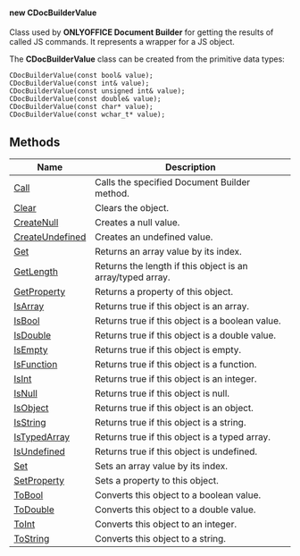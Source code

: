 #### new CDocBuilderValue

Class used by **ONLYOFFICE Document Builder** for getting the results of called JS commands. It represents a wrapper for a JS object.

The **CDocBuilderValue** class can be created from the primitive data types:

```
CDocBuilderValue(const bool& value);
CDocBuilderValue(const int& value);
CDocBuilderValue(const unsigned int& value);
CDocBuilderValue(const double& value);
CDocBuilderValue(const char* value);
CDocBuilderValue(const wchar_t* value);
```

## Methods

| Name                                                            | Description                                                |
| --------------------------------------------------------------- | ---------------------------------------------------------- |
| [Call](../CDocBuilderValue/Call/index.md)                       | Calls the specified Document Builder method.               |
| [Clear](../CDocBuilderValue/Clear/index.md)                     | Clears the object.                                         |
| [CreateNull](../CDocBuilderValue/CreateNull/index.md)           | Creates a null value.                                      |
| [CreateUndefined](../CDocBuilderValue/CreateUndefined/index.md) | Creates an undefined value.                                |
| [Get](../CDocBuilderValue/Get/index.md)                         | Returns an array value by its index.                       |
| [GetLength](../CDocBuilderValue/GetLength/index.md)             | Returns the length if this object is an array/typed array. |
| [GetProperty](../CDocBuilderValue/GetProperty/index.md)         | Returns a property of this object.                         |
| [IsArray](../CDocBuilderValue/IsArray/index.md)                 | Returns true if this object is an array.                   |
| [IsBool](../CDocBuilderValue/IsBool/index.md)                   | Returns true if this object is a boolean value.            |
| [IsDouble](../CDocBuilderValue/IsDouble/index.md)               | Returns true if this object is a double value.             |
| [IsEmpty](../CDocBuilderValue/IsEmpty/index.md)                 | Returns true if this object is empty.                      |
| [IsFunction](../CDocBuilderValue/IsFunction/index.md)           | Returns true if this object is a function.                 |
| [IsInt](../CDocBuilderValue/IsInt/index.md)                     | Returns true if this object is an integer.                 |
| [IsNull](../CDocBuilderValue/IsNull/index.md)                   | Returns true if this object is null.                       |
| [IsObject](../CDocBuilderValue/IsObject/index.md)               | Returns true if this object is an object.                  |
| [IsString](../CDocBuilderValue/IsString/index.md)               | Returns true if this object is a string.                   |
| [IsTypedArray](../CDocBuilderValue/IsTypedArray/index.md)       | Returns true if this object is a typed array.              |
| [IsUndefined](../CDocBuilderValue/IsUndefined/index.md)         | Returns true if this object is undefined.                  |
| [Set](../CDocBuilderValue/Set/index.md)                         | Sets an array value by its index.                          |
| [SetProperty](../CDocBuilderValue/SetProperty/index.md)         | Sets a property to this object.                            |
| [ToBool](../CDocBuilderValue/ToBool/index.md)                   | Converts this object to a boolean value.                   |
| [ToDouble](../CDocBuilderValue/ToDouble/index.md)               | Converts this object to a double value.                    |
| [ToInt](../CDocBuilderValue/ToInt/index.md)                     | Converts this object to an integer.                        |
| [ToString](../CDocBuilderValue/ToString/index.md)               | Converts this object to a string.                          |
